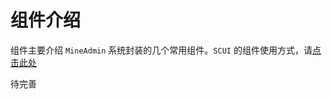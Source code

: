 # 组件介绍

组件主要介绍 `MineAdmin` 系统封装的几个常用组件。`SCUI` 的组件使用方式，请[点击此处](https://lolicode.gitee.io/scui-doc/guide/)


待完善